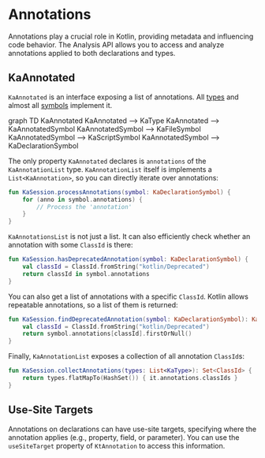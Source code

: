 # Annotations

Annotations play a crucial role in Kotlin, providing metadata and influencing code behavior.
The Analysis API allows you to access and analyze annotations applied to both declarations and types.

## KaAnnotated

`KaAnnotated` is an interface exposing a list of annotations. All [types](Types.md) and almost all
[symbols](Symbols.md) implement it.

<code-block lang="mermaid">
graph TD
  KaAnnotated
  KaAnnotated --> KaType
  KaAnnotated --> KaAnnotatedSymbol
  KaAnnotatedSymbol --> KaFileSymbol
  KaAnnotatedSymbol --> KaScriptSymbol
  KaAnnotatedSymbol --> KaDeclarationSymbol
</code-block>

The only property `KaAnnotated` declares is `annotations` of the `KaAnnotationList` type. `KaAnnotationList` itself
is implements a `List<KaAnnotation>`, so you can directly iterate over annotations:

```Kotlin
fun KaSession.processAnnotations(symbol: KaDeclarationSymbol) {
    for (anno in symbol.annotations) {
        // Process the 'annotation'
    }
}
```

`KaAnnotationsList` is not just a list. It can also efficiently check whether an annotation with some `ClassId`
is there:

```Kotlin
fun KaSession.hasDeprecatedAnnotation(symbol: KaDeclarationSymbol) {
    val classId = ClassId.fromString("kotlin/Deprecated")
    return classId in symbol.annotations
}
```

You can also get a list of annotations with a specific `ClassId`. Kotlin allows repeatable annotations, so a list
of them is returned:

```Kotlin
fun KaSession.findDeprecatedAnnotation(symbol: KaDeclarationSymbol): KaAnnotation? {
    val classId = ClassId.fromString("kotlin/Deprecated")
    return symbol.annotations[classId].firstOrNull()
}
```

Finally, `KaAnnotationList` exposes a collection of all annotation `ClassId`s:

```Kotlin
fun KaSession.collectAnnotations(types: List<KaType>): Set<ClassId> {
    return types.flatMapTo(HashSet()) { it.annotations.classIds }
}
```

## Use-Site Targets

Annotations on declarations can have use-site targets, specifying where the annotation applies (e.g., property, field,
or parameter). You can use the `useSiteTarget` property of `KtAnnotation` to access this information.